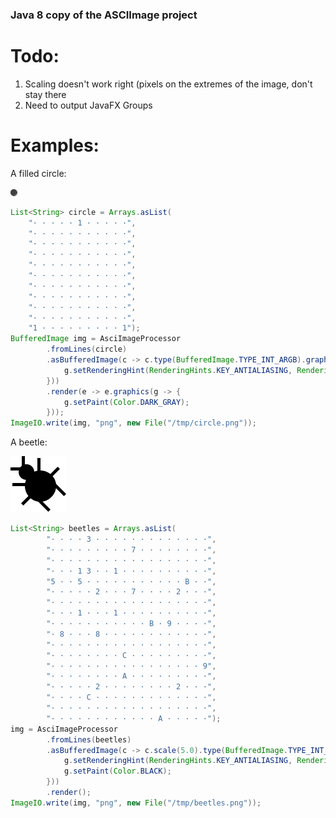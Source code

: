 ### Java 8 copy of the ASCIImage project

Todo:
=====

1. Scaling doesn't work right (pixels on the extremes of the image, don't stay there
2. Need to output JavaFX Groups

Examples:
=========

A filled circle:

![Circle](https://raw.githubusercontent.com/timyates/ascii-image/master/examples/circle.png)

```java
List<String> circle = Arrays.asList(
    "· · · · · 1 · · · · ·",
    "· · · · · · · · · · ·",
    "· · · · · · · · · · ·",
    "· · · · · · · · · · ·",
    "· · · · · · · · · · ·",
    "· · · · · · · · · · ·",
    "· · · · · · · · · · ·",
    "· · · · · · · · · · ·",
    "· · · · · · · · · · ·",
    "· · · · · · · · · · ·",
    "1 · · · · · · · · · 1");
BufferedImage img = AsciImageProcessor
        .fromLines(circle)
        .asBufferedImage(c -> c.type(BufferedImage.TYPE_INT_ARGB).graphics(g -> {
            g.setRenderingHint(RenderingHints.KEY_ANTIALIASING, RenderingHints.VALUE_ANTIALIAS_ON);
        }))
        .render(e -> e.graphics(g -> {
            g.setPaint(Color.DARK_GRAY);
        }));
ImageIO.write(img, "png", new File("/tmp/circle.png"));
```

A beetle:

![Beetle](https://raw.githubusercontent.com/timyates/ascii-image/master/examples/beetles.png)

```java
List<String> beetles = Arrays.asList(
        "· · · · 3 · · · · · · · · · · · · ·",
        "· · · · · · · · · 7 · · · · · · · ·",
        "· · · · · · · · · · · · · · · · · ·",
        "· · · 1 3 · · 1 · · · · · · · · · ·",
        "5 · · 5 · · · · · · · · · · · B · ·",
        "· · · · · 2 · · · 7 · · · · 2 · · ·",
        "· · · · · · · · · · · · · · · · · ·",
        "· · · 1 · · · 1 · · · · · · · · · ·",
        "· · · · · · · · · · · B · 9 · · · ·",
        "· 8 · · · 8 · · · · · · · · · · · ·",
        "· · · · · · · · · · · · · · · · · ·",
        "· · · · · · · · C · · · · · · · · ·",
        "· · · · · · · · · · · · · · · · · 9",
        "· · · · · · · · A · · · · · · · · ·",
        "· · · · · 2 · · · · · · · · 2 · · ·",
        "· · · · C · · · · · · · · · · · · ·",
        "· · · · · · · · · · · · · · · · · ·",
        "· · · · · · · · · · · · A · · · · ·");
img = AsciImageProcessor
        .fromLines(beetles)
        .asBufferedImage(c -> c.scale(5.0).type(BufferedImage.TYPE_INT_ARGB).graphics(g -> {
            g.setRenderingHint(RenderingHints.KEY_ANTIALIASING, RenderingHints.VALUE_ANTIALIAS_ON);
            g.setPaint(Color.BLACK);
        }))
        .render();
ImageIO.write(img, "png", new File("/tmp/beetles.png"));
```

